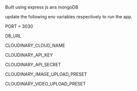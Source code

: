 Built using express js ans mongoDB

update the following env variables respectively to run the app.

PORT = 3030

DB_URL 


CLOUDINARY_CLOUD_NAME 

CLOUDINARY_API_KEY 

CLOUDINARY_API_SECRET 

CLOUDINARY_IMAGE_UPLOAD_PRESET 

CLOUDINARY_VIDEO_UPLOAD_PRESET 
